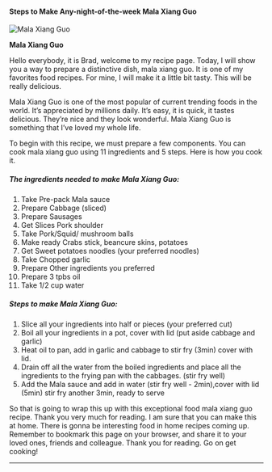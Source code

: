             

#### Steps to Make Any-night-of-the-week Mala Xiang Guo

![Mala Xiang Guo](https://img-global.cpcdn.com/recipes/a27e40d6810c7f95/751x532cq70/mala-xiang-guo-recipe-main-photo.jpg)

**Mala Xiang Guo**

Hello everybody, it is Brad, welcome to my recipe page. Today, I will show you a way to prepare a distinctive dish, mala xiang guo. It is one of my favorites food recipes. For mine, I will make it a little bit tasty. This will be really delicious.

Mala Xiang Guo is one of the most popular of current trending foods in the world. It’s appreciated by millions daily. It’s easy, it is quick, it tastes delicious. They’re nice and they look wonderful. Mala Xiang Guo is something that I’ve loved my whole life.

To begin with this recipe, we must prepare a few components. You can cook mala xiang guo using 11 ingredients and 5 steps. Here is how you cook it.

##### The ingredients needed to make Mala Xiang Guo:

1.  Take Pre-pack Mala sauce
2.  Prepare Cabbage (sliced)
3.  Prepare Sausages
4.  Get Slices Pork shoulder
5.  Take Pork/Squid/ mushroom balls
6.  Make ready Crabs stick, beancure skins, potatoes
7.  Get Sweet potatoes noodles (your preferred noodles)
8.  Take Chopped garlic
9.  Prepare Other ingredients you preferred
10.  Prepare 3 tpbs oil
11.  Take 1/2 cup water

##### Steps to make Mala Xiang Guo:

1.  Slice all your ingredients into half or pieces (your preferred cut)
2.  Boil all your ingredients in a pot, cover with lid (put aside cabbage and garlic)
3.  Heat oil to pan, add in garlic and cabbage to stir fry (3min) cover with lid.
4.  Drain off all the water from the boiled ingredients and place all the ingredients to the frying pan with the cabbages. (stir fry well)
5.  Add the Mala sauce and add in water (stir fry well - 2min),cover with lid (5min) stir fry another 3min, ready to serve

So that is going to wrap this up with this exceptional food mala xiang guo recipe. Thank you very much for reading. I am sure that you can make this at home. There is gonna be interesting food in home recipes coming up. Remember to bookmark this page on your browser, and share it to your loved ones, friends and colleague. Thank you for reading. Go on get cooking!

* * *